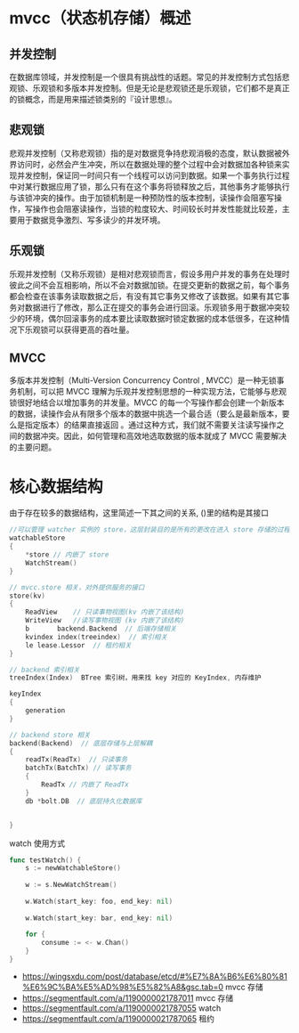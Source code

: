 # mvcc（状态机存储）概述
## 并发控制
在数据库领域，并发控制是一个很具有挑战性的话题。常见的并发控制方式包括悲观锁、乐观锁和多版本并发控制。但是无论是悲观锁还是乐观锁，它们都不是真正的锁概念，而是用来描述锁类别的『设计思想』。

## 悲观锁
悲观并发控制（又称悲观锁）指的是对数据竞争持悲观消极的态度，默认数据被外界访问时，必然会产生冲突，所以在数据处理的整个过程中会对数据加各种锁来实现并发控制，保证同一时间只有一个线程可以访问到数据。如果一个事务执行过程中对某行数据应用了锁，那么只有在这个事务将锁释放之后，其他事务才能够执行与该锁冲突的操作。由于加锁机制是一种预防性的版本控制，读操作会阻塞写操作，写操作也会阻塞读操作，当锁的粒度较大、时间较长时并发性能就比较差，主要用于数据竞争激烈、写多读少的并发环境。

## 乐观锁
乐观并发控制（又称乐观锁）是相对悲观锁而言，假设多用户并发的事务在处理时彼此之间不会互相影响，所以不会对数据加锁。在提交更新的数据之前，每个事务都会检查在该事务读取数据之后，有没有其它事务又修改了该数据。如果有其它事务对数据进行了修改，那么正在提交的事务会进行回滚。乐观锁多用于数据冲突较少的环境，偶尔回滚事务的成本要比读取数据时锁定数据的成本低很多，在这种情况下乐观锁可以获得更高的吞吐量。

## MVCC
多版本并发控制（Multi-Version Concurrency Control , MVCC）是一种无锁事务机制，可以把 MVCC 理解为乐观并发控制思想的一种实现方法，它能够与悲观锁很好地结合以增加事务的并发量。MVCC 的每一个写操作都会创建一个新版本的数据，读操作会从有限多个版本的数据中挑选一个最合适（要么是最新版本，要么是指定版本）的结果直接返回 。通过这种方式，我们就不需要关注读写操作之间的数据冲突。因此，如何管理和高效地选取数据的版本就成了 MVCC 需要解决的主要问题。

# 核心数据结构
由于存在较多的数据结构，这里简述一下其之间的关系, ()里的结构是其接口
```go
//可以管理 watcher 实例的 store，这层封装目的是所有的更改在进入 store 存储的过程中会把变更记录，并把记录给watcher对象
watchableStore
{
    *store // 内嵌了 store
    WatchStream()
}

// mvcc.store 相关，对外提供服务的接口
store(kv)
{
	ReadView    // 只读事物视图(kv 内嵌了该结构)
	WriteView   //读写事物视图 (kv 内嵌了该结构)
	b       backend.Backend  // 后端存储相关
	kvindex index(treeindex)  // 索引相关
	le lease.Lessor  // 租约相关
}

// backend 索引相关
treeIndex(Index)  BTree 索引树，用来找 key 对应的 KeyIndex, 内存维护

keyIndex
{
    generation
}

// backend store 相关
backend(Backend)  // 底层存储与上层解耦
{
    readTx(ReadTx)  // 只读事务
    batchTx(BatchTx) // 读写事务
    {
        ReadTx // 内嵌了 ReadTx
    }
    db *bolt.DB  // 底层持久化数据库


}
```
watch 使用方式
```go
func testWatch() {
    s := newWatchableStore()
    
    w := s.NewWatchStream()
    
    w.Watch(start_key: foo, end_key: nil)
    
    w.Watch(start_key: bar, end_key: nil)
    
    for {
        consume := <- w.Chan()
    }
}
```
* https://wingsxdu.com/post/database/etcd/#%E7%8A%B6%E6%80%81%E6%9C%BA%E5%AD%98%E5%82%A8&gsc.tab=0   mvcc 存储
* https://segmentfault.com/a/1190000021787011  mvcc 存储
* https://segmentfault.com/a/1190000021787055 watch
* https://segmentfault.com/a/1190000021787065 租约 
